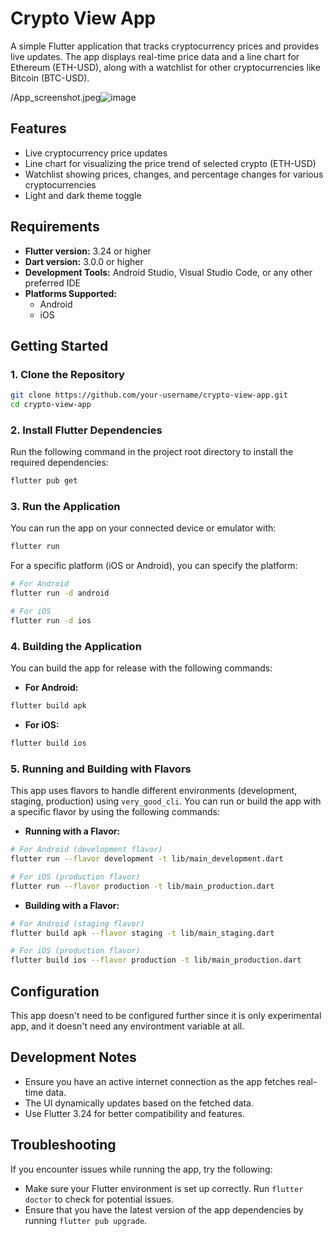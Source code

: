 
# Crypto View App

A simple Flutter application that tracks cryptocurrency prices and provides live updates. The app displays real-time price data and a line chart for Ethereum (ETH-USD), along with a watchlist for other cryptocurrencies like Bitcoin (BTC-USD).

/App_screenshot.jpeg![image](https://github.com/user-attachments/assets/b252f1c7-240e-4d8d-8986-bf1cba916727)

## Features

- Live cryptocurrency price updates
- Line chart for visualizing the price trend of selected crypto (ETH-USD)
- Watchlist showing prices, changes, and percentage changes for various cryptocurrencies
- Light and dark theme toggle

## Requirements

- **Flutter version:** 3.24 or higher
- **Dart version:** 3.0.0 or higher
- **Development Tools:** Android Studio, Visual Studio Code, or any other preferred IDE
- **Platforms Supported:**
  - Android
  - iOS

## Getting Started

### 1. Clone the Repository

```bash
git clone https://github.com/your-username/crypto-view-app.git
cd crypto-view-app
```

### 2. Install Flutter Dependencies

Run the following command in the project root directory to install the required dependencies:

```bash
flutter pub get
```

### 3. Run the Application

You can run the app on your connected device or emulator with:

```bash
flutter run
```

For a specific platform (iOS or Android), you can specify the platform:

```bash
# For Android
flutter run -d android

# For iOS
flutter run -d ios
```

### 4. Building the Application

You can build the app for release with the following commands:

- **For Android:**

```bash
flutter build apk
```

- **For iOS:**

```bash
flutter build ios
```

### 5. Running and Building with Flavors

This app uses flavors to handle different environments (development, staging, production) using `very_good_cli`. You can run or build the app with a specific flavor by using the following commands:

- **Running with a Flavor:**

```bash
# For Android (development flavor)
flutter run --flavor development -t lib/main_development.dart

# For iOS (production flavor)
flutter run --flavor production -t lib/main_production.dart
```

- **Building with a Flavor:**

```bash
# For Android (staging flavor)
flutter build apk --flavor staging -t lib/main_staging.dart

# For iOS (production flavor)
flutter build ios --flavor production -t lib/main_production.dart
```

## Configuration

This app doesn't need to be configured further since it is only experimental app, and it doesn't need any environtment variable at all.

## Development Notes

- Ensure you have an active internet connection as the app fetches real-time data.
- The UI dynamically updates based on the fetched data.
- Use Flutter 3.24 for better compatibility and features.

## Troubleshooting

If you encounter issues while running the app, try the following:

- Make sure your Flutter environment is set up correctly. Run `flutter doctor` to check for potential issues.
- Ensure that you have the latest version of the app dependencies by running `flutter pub upgrade`.
